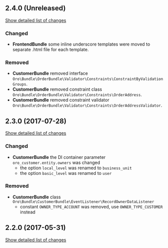 ## 2.4.0 (Unreleased)
[Show detailed list of changes](file-incompatibilities-2-4-0.md)
### Changed
* **FrontendBundle** some inline underscore templates were moved to separate .html file for each template.
### Removed
* **CustomerBundle** removed interface `Oro\Bundle\OrderBundle\Validator\Constraints\ConstraintByValidationGroups`.
* **CustomerBundle** removed constraint class `Oro\Bundle\OrderBundle\Validator\Constraints\OrderAddress`.
* **CustomerBundle** removed constraint validator `Oro\Bundle\OrderBundle\Validator\Constraints\OrderAddressValidator`.
## 2.3.0 (2017-07-28)
[Show detailed list of changes](file-incompatibilities-2-3-0.md)
### Changed
* **CustomerBundle** the DI container parameter `oro_customer.entity.owners` was changed
    - the option `local_level` was renamed to `business_unit`
    - the option `basic_level` was renamed to `user`
### Removed
* **CustomerBundle** class `Oro\Bundle\CustomerBundle\EventListener\RecordOwnerDataListener`
    - constant `OWNER_TYPE_ACCOUNT` was removed, use `OWNER_TYPE_CUSTOMER` instead
## 2.2.0 (2017-05-31)
[Show detailed list of changes](file-incompatibilities-2-2-0.md)
